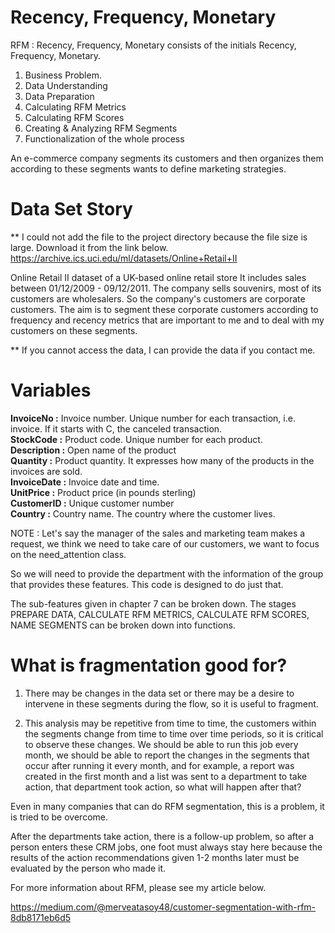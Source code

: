 # Recency, Frequency, Monetary

RFM : Recency, Frequency, Monetary consists of the initials Recency, Frequency, Monetary.

 1. Business Problem. 
 2. Data Understanding
 3. Data Preparation
 4. Calculating RFM Metrics
 5.  Calculating RFM Scores
 6. Creating & Analyzing RFM Segments
 7. Functionalization of the whole process

 An e-commerce company segments its customers and then organizes them according to these segments wants to define marketing strategies.

# Data Set Story

** I could not add the file to the project directory because the file size is large. Download it from the link below.
https://archive.ics.uci.edu/ml/datasets/Online+Retail+II

 Online Retail II dataset of a UK-based online retail store
 It includes sales between 01/12/2009 - 09/12/2011.
 The company sells souvenirs, most of its customers are wholesalers.
 So the company's customers are corporate customers.
 The aim is to segment these corporate customers according to frequency and recency metrics that are important to me and to deal with my customers on these segments.

 ** If you cannot access the data, I can provide the data if you contact me.

 # Variables

**InvoiceNo :** <bold> Invoice number. Unique number for each transaction, i.e. invoice. If it starts with C, the canceled transaction.</br>
**StockCode :** Product code. Unique number for each product.<br/>
**Description :** Open name of the product <br/>
**Quantity :** Product quantity. It expresses how many of the products in the invoices are sold. <br/>
**InvoiceDate :** Invoice date and time. <br/>
**UnitPrice :** Product price (in pounds sterling) <br/>
**CustomerID :** Unique customer number <br/>
**Country :** Country name. The country where the customer lives. <br/>


NOTE  : Let's say the manager of the sales and marketing team makes a request, we think we need to take care of our customers, we want to focus on the need_attention class. 

So we will need to provide the department with the information of the group that provides these features. This code is designed to do just that.

The sub-features given in chapter 7 can be broken down. The stages PREPARE DATA, CALCULATE RFM METRICS, CALCULATE RFM SCORES, NAME SEGMENTS can be broken down into functions.

# What is fragmentation good for?

1) There may be changes in the data set or there may be a desire to intervene in these segments during the flow, so it is useful to fragment.


2) This analysis may be repetitive from time to time, the customers within the segments change from time to time over time periods, so it is critical to observe these changes. We should be able to run this job every month, we should be able to report the changes in the segments that occur after running it every month, and for example, a report was created in the first month and a list was sent to a department to take action, that department took action, so what will happen after that? 

Even in many companies that can do RFM segmentation, this is a problem, it is tried to be overcome.

After the departments take action, there is a follow-up problem, so after a person enters these CRM jobs, one foot must always stay here because the results of the action recommendations given 1-2 months later must be evaluated by the person who made it. 

For more information about RFM, please see my article below.

https://medium.com/@merveatasoy48/customer-segmentation-with-rfm-8db8171eb6d5

 
